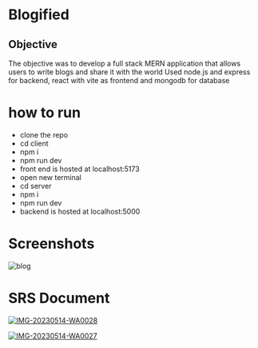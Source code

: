 # Blogified

## Objective
The objective was to develop a full stack MERN application that allows users to write blogs and share it with the world
Used node.js and express for backend, react with vite as frontend and mongodb for database

# how to run
- clone the repo
- cd client
- npm i
- npm run dev
- front end is hosted at localhost:5173
- open new terminal
- cd server 
- npm i
- npm run dev
- backend is hosted at localhost:5000
# Screenshots
![blog](https://github.com/alwinantony29/Blogified/assets/110175978/47c0ad6b-9dee-467a-a8b2-bc0d4e0eef4c)

  # SRS Document
<a href="https://ibb.co/VLxdh65"><img src="https://i.ibb.co/zmF1LdD/IMG-20230514-WA0028.jpg" alt="IMG-20230514-WA0028" border="0"></a>

<a href="https://ibb.co/2Z90BVQ"><img src="https://i.ibb.co/BnpHRWx/IMG-20230514-WA0027.jpg" alt="IMG-20230514-WA0027" border="0"></a>
